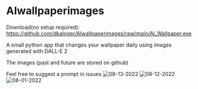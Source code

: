 # AIwallpaperimages

Download(no setup required): https://github.com/dkaloger/AIwallpaperimages/raw/main/AI_Wallpaper.exe

A small python app that changes your wallpaper daily using images generated with DALL-E 2

The images (past and future are stored on github)

Feel free to suggest a prompt in issues
![08-13-2022](https://user-images.githubusercontent.com/52400814/181636001-dfe8e0fe-2134-4bd4-b63c-20efd9175e28.png)
![08-12-2022](https://user-images.githubusercontent.com/52400814/181636020-b673228b-8dc8-4006-9545-ee64455e9b84.png)
![08-01-2022](https://user-images.githubusercontent.com/52400814/181636034-4960e6cd-16e9-4a4b-b34b-5a7a9f35fb5c.png)
